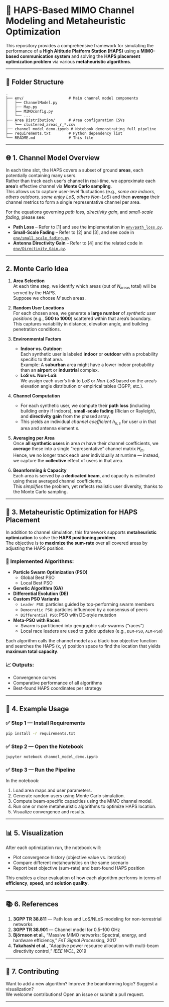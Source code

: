 # 🚀 HAPS-Based MIMO Channel Modeling and Metaheuristic Optimization

This repository provides a comprehensive framework for simulating the performance of a **High Altitude Platform Station (HAPS)** using a **MIMO-based communication system** and solving the **HAPS placement optimization problem** via various **metaheuristic algorithms**.

---

## 📁 Folder Structure

```
.
├── env/                    # Main channel model components
│   ├── ChannelModel.py
│   ├── Map.py
│   ├── MIMOconfig.py
│   └── ...
├── Area Distribution/      # Area configuration CSVs
│   └── clustered_areas_r_*.csv
├── channel_model_demo.ipynb # Notebook demonstrating full pipeline
├── requirements.txt        # Python dependency list
└── README.md               # This file
```

---

## 🌐 1. Channel Model Overview

In each time slot, the HAPS covers a subset of ground **areas**, each potentially containing many users.  
Rather than track each user’s channel in real-time, we approximate each **area**’s effective channel via **Monte Carlo sampling**.  
This allows us to capture user-level fluctuations (e.g., *some are indoors, others outdoors, some enjoy LoS, others Non-LoS*) and then **average** their channel metrics to form a single representative channel per area.

For the equations governing *path loss*, *directivity gain*, and *small-scale fading*, please see:

- **Path Loss** – Refer to [1] and see the implementation in [`env/path_loss.py`](env/path_loss.py).
- **Small-Scale Fading** – Refer to [2] and [3], and see code in [`env/small_scale_fading.py`](env/small_scale_fading.py).
- **Antenna Directivity Gain** – Refer to [4] and the related code in [`env/Directivity_Gain.py`](env/Directivity_Gain.py).

---


## 2. **Monte Carlo Idea**

1. **Area Selection**  
   At each time step, we identify which areas (out of $N_{\mathrm{areas}}$ total) will be served by the HAPS.  
   Suppose we choose $M$ such areas.

2. **Random User Locations**  
   For each chosen area, we generate a **large number** of *synthetic user positions* (e.g., **500 to 1000**) scattered within that area’s boundary.  
   This captures variability in distance, elevation angle, and building penetration conditions.

3. **Environmental Factors**  
   - **Indoor vs. Outdoor**:  
     Each synthetic user is labeled **indoor** or **outdoor** with a probability specific to that area.  
     Example: A **suburban** area might have a lower indoor probability than an **airport** or **industrial** complex.  
   - **LoS vs. Non-LoS**:  
     We assign each user’s link to *LoS* or *Non-LoS* based on the area’s elevation angle distribution or empirical tables (3GPP, etc.).

4. **Channel Computation**  
   - For each synthetic user, we compute their **path loss** (including building entry if indoors), **small-scale fading** (Rician or Rayleigh), and **directivity gain** from the phased array.  
   - This yields an individual *channel coefficient* $h_{u,s}$ for user $u$ in that area and antenna element $s$.

5. **Averaging per Area**  
   Once **all synthetic users** in area $m$ have their channel coefficients, we **average** these into a single “representative” channel matrix $H_m$.  
   Hence, we no longer track each user individually at runtime — instead, we capture the **collective** effect of users in that area.

6. **Beamforming & Capacity**  
   Each area is served by a **dedicated beam**, and capacity is estimated using these averaged channel coefficients.  
   This *simplifies* the problem, yet reflects realistic user diversity, thanks to the Monte Carlo sampling.


---

## 🧠 3. Metaheuristic Optimization for HAPS Placement

In addition to channel simulation, this framework supports **metaheuristic optimization** to solve the **HAPS positioning problem**.  
The objective is to **maximize the sum-rate** over all covered areas by adjusting the HAPS position.

### 🚀 Implemented Algorithms:

- **Particle Swarm Optimization (PSO)**
  - Global Best PSO
  - Local Best PSO
- **Genetic Algorithm (GA)**
- **Differential Evolution (DE)**
- **Custom PSO Variants**
  - `Leader PSO`: particles guided by top-performing swarm members
  - `Democratic PSO`: particles influenced by a consensus of peers
  - `Differential PSO`: PSO with DE-style mutation
- **Meta-PSO with Races**
  - Swarm is partitioned into geographic sub-swarms (“races”)
  - Local race leaders are used to guide updates (e.g., `DLM-PSO`, `ALM-PSO`)

Each algorithm calls the channel model as a black-box objective function and searches the HAPS (x, y) position space to find the location that yields **maximum total capacity**.

### 📈 Outputs:

- Convergence curves
- Comparative performance of all algorithms
- Best-found HAPS coordinates per strategy

---

## 🧪 4. Example Usage

### ✅ Step 1 — Install Requirements

```bash
pip install -r requirements.txt
```

### ✅ Step 2 — Open the Notebook

```bash
jupyter notebook channel_model_demo.ipynb
```

### ✅ Step 3 — Run the Pipeline

In the notebook:

1. Load area maps and user parameters.
2. Generate random users using Monte Carlo simulation.
3. Compute beam-specific capacities using the MIMO channel model.
4. Run one or more metaheuristic algorithms to optimize HAPS location.
5. Visualize convergence and results.

---

## 📊 5. Visualization

After each optimization run, the notebook will:

- Plot convergence history (objective value vs. iteration)
- Compare different metaheuristics on the same scenario
- Report best objective (sum-rate) and best-found HAPS position

This enables a clear evaluation of how each algorithm performs in terms of **efficiency**, **speed**, and **solution quality**.

---

## 📚 6. References

1. **3GPP TR 38.811** — Path loss and LoS/NLoS modeling for non-terrestrial networks  
2. **3GPP TR 38.901** — Channel model for 0.5–100 GHz  
3. **Björnson et al.**, “Massive MIMO networks: Spectral, energy, and hardware efficiency,” *FnT Signal Processing*, 2017  
4. **Takahashi et al.**, “Adaptive power resource allocation with multi-beam directivity control,” *IEEE WCL*, 2019

---

## 🤝 7. Contributing

Want to add a new algorithm? Improve the beamforming logic? Suggest a visualization?  
We welcome contributions! Open an issue or submit a pull request.

---

